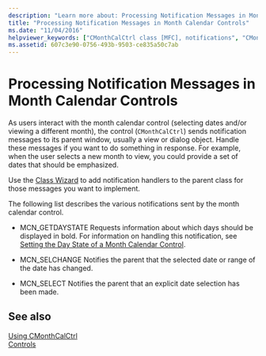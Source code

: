 ```yaml
---
description: "Learn more about: Processing Notification Messages in Month Calendar Controls"
title: "Processing Notification Messages in Month Calendar Controls"
ms.date: "11/04/2016"
helpviewer_keywords: ["CMonthCalCtrl class [MFC], notifications", "CMonthCalCtrl class [MFC], day states", "month calendar controls [MFC], notification messages", "notifications [MFC], for CMonthCalCtrl", "notifications [MFC], month calendar control"]
ms.assetid: 607c3e90-0756-493b-9503-ce835a50c7ab
---
```

# Processing Notification Messages in Month Calendar Controls

As users interact with the month calendar control (selecting dates and/or viewing a different month), the control (`CMonthCalCtrl`) sends notification messages to its parent window, usually a view or dialog object. Handle these messages if you want to do something in response. For example, when the user selects a new month to view, you could provide a set of dates that should be emphasized.

Use the [Class Wizard](reference/mfc-class-wizard.md) to add notification handlers to the parent class for those messages you want to implement.

The following list describes the various notifications sent by the month calendar control.

- MCN_GETDAYSTATE Requests information about which days should be displayed in bold. For information on handling this notification, see [Setting the Day State of a Month Calendar Control](../mfc/setting-the-day-state-of-a-month-calendar-control.md).

- MCN_SELCHANGE Notifies the parent that the selected date or range of the date has changed.

- MCN_SELECT Notifies the parent that an explicit date selection has been made.

## See also

[Using CMonthCalCtrl](../mfc/using-cmonthcalctrl.md)<br/>
[Controls](../mfc/controls-mfc.md)
